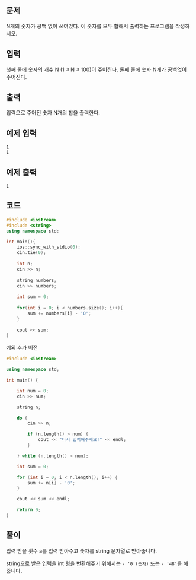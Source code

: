 ## 문제 
N개의 숫자가 공백 없이 쓰여있다. 이 숫자를 모두 합해서 출력하는 프로그램을 작성하시오.
## 입력
첫째 줄에 숫자의 개수 N (1 ≤ N ≤ 100)이 주어진다. 둘째 줄에 숫자 N개가 공백없이 주어진다.
## 출력
입력으로 주어진 숫자 N개의 합을 출력한다.
## 예제 입력 
```
1
1
```

## 예제 출력  
```
1
```
## 코드
```c++
#include <iostream>
#include <string>
using namespace std;

int main(){
    ios::sync_with_stdio(0);
    cin.tie(0);
    
    int n;
    cin >> n;
    
    string numbers;
    cin >> numbers;
    
    int sum = 0;
    
    for(int i = 0; i < numbers.size(); i++){
        sum += numbers[i] - '0';
    }
    
    cout << sum;
}
```
예외 추가 버전
```c++
#include <iostream>

using namespace std;

int main() {

	int num = 0;
	cin >> num;

	string n;

	do {
		cin >> n;

		if (n.length() > num) {
			cout << "다시 입력해주세요!" << endl;
		}

	} while (n.length() > num);

	int sum = 0;

	for (int i = 0; i < n.length(); i++) {
		sum += n[i] - '0';
	}

	cout << sum << endl;

	return 0;
}
```

## 풀이
입력 받을 횟수 a를 입력 받아주고 숫자를 string 문자열로 받아줍니다.

string으로 받은 입력을 int 형을 변환해주기 위해서는 ```- '0'(숫자)``` 또는 ```- '48'```을 해줍니다.
